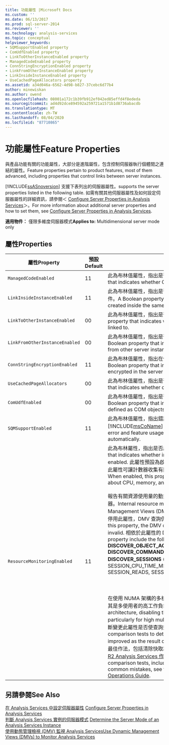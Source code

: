 ```yaml
---
title: 功能屬性 |Microsoft Docs
ms.custom: ''
ms.date: 06/13/2017
ms.prod: sql-server-2014
ms.reviewer: ''
ms.technology: analysis-services
ms.topic: conceptual
helpviewer_keywords:
- SQMSupportEnabled property
- ComUdfEnabled property
- LinkToOtherInstanceEnabled property
- ManagedCodeEnabled property
- ConnStringEncryptionEnabled property
- LinkFromOtherInstanceEnabled property
- LinkInsideInstanceEnabled property
- UseCachedPageAllocators property
ms.assetid: a34d046a-6562-4d98-b827-37cebc6d77b4
author: minewiskan
ms.author: owend
ms.openlocfilehash: 08001a172c1b39fb912ef042ed85effd4f8ededa
ms.sourcegitcommit: ad4d92dce894592a259721a1571b1d8736abacdb
ms.translationtype: MT
ms.contentlocale: zh-TW
ms.lasthandoff: 08/04/2020
ms.locfileid: "87710865"
---
```

# <a name="feature-properties"></a><span data-ttu-id="d12dd-102">功能屬性</span><span class="sxs-lookup"><span data-stu-id="d12dd-102">Feature Properties</span></span>
  <span data-ttu-id="d12dd-103">與產品功能有關的功能屬性，大部分是進階屬性，包含控制伺服器執行個體間之連結的屬性。</span><span class="sxs-lookup"><span data-stu-id="d12dd-103">Feature properties pertain to product features, most of them advanced, including properties that control links between server instances.</span></span>  
  
 [!INCLUDE[ssASnoversion](../../includes/ssasnoversion-md.md)] <span data-ttu-id="d12dd-104">支援下表列出的伺服器屬性。</span><span class="sxs-lookup"><span data-stu-id="d12dd-104">supports the server properties listed in the following table.</span></span> <span data-ttu-id="d12dd-105">如需有關其他伺服器屬性及如何設定伺服器屬性的詳細資訊，請參閱＜ [Configure Server Properties in Analysis Services](server-properties-in-analysis-services.md)＞。</span><span class="sxs-lookup"><span data-stu-id="d12dd-105">For more information about additional server properties and how to set them, see [Configure Server Properties in Analysis Services](server-properties-in-analysis-services.md).</span></span>  
  
 <span data-ttu-id="d12dd-106">**適用物件：** 僅限多維度伺服器模式</span><span class="sxs-lookup"><span data-stu-id="d12dd-106">**Applies to:** Multidimensional server mode only</span></span>  
  
## <a name="properties"></a><span data-ttu-id="d12dd-107">屬性</span><span class="sxs-lookup"><span data-stu-id="d12dd-107">Properties</span></span>  
  
|<span data-ttu-id="d12dd-108">屬性</span><span class="sxs-lookup"><span data-stu-id="d12dd-108">Property</span></span>|<span data-ttu-id="d12dd-109">預設</span><span class="sxs-lookup"><span data-stu-id="d12dd-109">Default</span></span>|<span data-ttu-id="d12dd-110">描述</span><span class="sxs-lookup"><span data-stu-id="d12dd-110">Description</span></span>|  
|--------------|-------------|-----------------|  
|`ManagedCodeEnabled`|<span data-ttu-id="d12dd-111">1</span><span class="sxs-lookup"><span data-stu-id="d12dd-111">1</span></span>|<span data-ttu-id="d12dd-112">此為布林值屬性，指出是否啟用 CLR 儲存程序。</span><span class="sxs-lookup"><span data-stu-id="d12dd-112">A Boolean property that indicates whether CLR storage procedures are enabled.</span></span>|  
|`LinkInsideInstanceEnabled`|<span data-ttu-id="d12dd-113">1</span><span class="sxs-lookup"><span data-stu-id="d12dd-113">1</span></span>|<span data-ttu-id="d12dd-114">此為布林值屬性，指出是否可以在相同的伺服器執行個體內建立連結物件。</span><span class="sxs-lookup"><span data-stu-id="d12dd-114">A Boolean property that indicates whether a linked object can be created inside the same server instance.</span></span>|  
|`LinkToOtherInstanceEnabled`|<span data-ttu-id="d12dd-115">0</span><span class="sxs-lookup"><span data-stu-id="d12dd-115">0</span></span>|<span data-ttu-id="d12dd-116">此為布林值屬性，指出是否可以連結到遠端伺服器上的物件。</span><span class="sxs-lookup"><span data-stu-id="d12dd-116">A Boolean property that indicates whether objects on remote servers can be linked to.</span></span>|  
|`LinkFromOtherInstanceEnabled`|<span data-ttu-id="d12dd-117">0</span><span class="sxs-lookup"><span data-stu-id="d12dd-117">0</span></span>|<span data-ttu-id="d12dd-118">此為布林值屬性，指出是否可從其他伺服器執行個體連結到物件。</span><span class="sxs-lookup"><span data-stu-id="d12dd-118">A Boolean property that indicates whether objects can be linked to from other server instances.</span></span>|  
|`ConnStringEncryptionEnabled`|<span data-ttu-id="d12dd-119">1</span><span class="sxs-lookup"><span data-stu-id="d12dd-119">1</span></span>|<span data-ttu-id="d12dd-120">此為布林值屬性，指出在伺服器組態檔中的連接字串是否有加密。</span><span class="sxs-lookup"><span data-stu-id="d12dd-120">A Boolean property that indicates whether the connection string is encrypted in the server configuration file.</span></span>|  
|`UseCachedPageAllocators`|<span data-ttu-id="d12dd-121">0</span><span class="sxs-lookup"><span data-stu-id="d12dd-121">0</span></span>|<span data-ttu-id="d12dd-122">此為布林值屬性，指出是否啟用快取的頁面配置器。</span><span class="sxs-lookup"><span data-stu-id="d12dd-122">A Boolean property that indicates whether cached page allocators are enabled.</span></span>|  
|`ComUdfEnabled`|<span data-ttu-id="d12dd-123">0</span><span class="sxs-lookup"><span data-stu-id="d12dd-123">0</span></span>|<span data-ttu-id="d12dd-124">此為布林值屬性，指出是否啟用定義為 COM 物件的使用者定義函數。</span><span class="sxs-lookup"><span data-stu-id="d12dd-124">A Boolean property that indicates whether user-defined functions defined as COM objects are enabled.</span></span>|  
|`SQMSupportEnabled`|<span data-ttu-id="d12dd-125">1</span><span class="sxs-lookup"><span data-stu-id="d12dd-125">1</span></span>|<span data-ttu-id="d12dd-126">此為布林值屬性，指出錯誤和功能使用方式報表是否自動傳送至 [!INCLUDE[msCoName](../../includes/msconame-md.md)] 。</span><span class="sxs-lookup"><span data-stu-id="d12dd-126">A Boolean property that indicates whether error and feature usage reports are sent to [!INCLUDE[msCoName](../../includes/msconame-md.md)] automatically.</span></span>|  
|`ResourceMonitoringEnabled`|<span data-ttu-id="d12dd-127">1</span><span class="sxs-lookup"><span data-stu-id="d12dd-127">1</span></span>|<span data-ttu-id="d12dd-128">此為布林屬性，指出是否啟用內部資源監視計數器。</span><span class="sxs-lookup"><span data-stu-id="d12dd-128">A Boolean property that indicates whether internal resource monitoring counters are enabled.</span></span> <span data-ttu-id="d12dd-129">此屬性預設為啟用。</span><span class="sxs-lookup"><span data-stu-id="d12dd-129">This property is on by default.</span></span> <span data-ttu-id="d12dd-130">啟用時，此屬性可讓計數器收集有關 CPU、記憶體和 I/O 活動的使用量資料。</span><span class="sxs-lookup"><span data-stu-id="d12dd-130">When enabled, this property allows counters to collect usage data about CPU, memory, and I/O activity.</span></span><br /><br /> <span data-ttu-id="d12dd-131">報告有關資源使用量的動態管理檢視 (DMV) 會使用內部資源監視計數器。</span><span class="sxs-lookup"><span data-stu-id="d12dd-131">Internal resource monitoring counters are used by Dynamic Management Views (DMV) that report on resource utilization.</span></span> <span data-ttu-id="d12dd-132">如果您停用此屬性，DMV 查詢仍會執行，但結果集將會無效。</span><span class="sxs-lookup"><span data-stu-id="d12dd-132">If you disable this property, the DMV queries will still run, but the result set will be invalid.</span></span> <span data-ttu-id="d12dd-133">相依於此屬性的 DMV 如下：</span><span class="sxs-lookup"><span data-stu-id="d12dd-133">DMVs that depend on this property include the following:</span></span><br /><span data-ttu-id="d12dd-134">**DISCOVER_OBJECT_ACTIVITY**</span><span class="sxs-lookup"><span data-stu-id="d12dd-134">**DISCOVER_OBJECT_ACTIVITY**</span></span><br /><span data-ttu-id="d12dd-135">**DISCOVER_COMMAND_OBJECTS**</span><span class="sxs-lookup"><span data-stu-id="d12dd-135">**DISCOVER_COMMAND_OBJECTS**</span></span><br /><span data-ttu-id="d12dd-136">**DISCOVER_SESSIONS** (用於 SESSION_READS、SESSION_WRITES、SESSION_CPU_TIME_MS)</span><span class="sxs-lookup"><span data-stu-id="d12dd-136">**DISCOVER_SESSIONS** (for SESSION_READS, SESSION_WRITES, SESSION_CPU_TIME_MS)</span></span><br /><br /> <br /><br /> <span data-ttu-id="d12dd-137">在使用 NUMA 架構的多核心系統上，停用此屬性可以改善查詢效能，尤其是多使用者的高工作負載。</span><span class="sxs-lookup"><span data-stu-id="d12dd-137">On a multi-core system that uses NUMA architecture, disabling this property can improve query performance, particularly for high multi-user workloads.</span></span> <span data-ttu-id="d12dd-138">您將需要執行比較測試，判斷變更此屬性是否使查詢效能獲得改善。</span><span class="sxs-lookup"><span data-stu-id="d12dd-138">You will need to run comparison tests to determine whether query performance is improved as the result of changing this property.</span></span> <span data-ttu-id="d12dd-139">如需執行比較測試的最佳作法，包括清除快取和避免常見的錯誤，請參閱 [SQL Server 2008 R2 Analysis Services 作業指南](https://go.microsoft.com/fwlink/?LinkID=225539)。</span><span class="sxs-lookup"><span data-stu-id="d12dd-139">For best practices on running comparison tests, including clearing the cache and avoiding common mistakes, see the [SQL Server 2008 R2 Analysis Services Operations Guide](https://go.microsoft.com/fwlink/?LinkID=225539).</span></span>|  
  
## <a name="see-also"></a><span data-ttu-id="d12dd-140">另請參閱</span><span class="sxs-lookup"><span data-stu-id="d12dd-140">See Also</span></span>  
 <span data-ttu-id="d12dd-141">[在 Analysis Services 中設定伺服器屬性](server-properties-in-analysis-services.md) </span><span class="sxs-lookup"><span data-stu-id="d12dd-141">[Configure Server Properties in Analysis Services](server-properties-in-analysis-services.md) </span></span>  
 <span data-ttu-id="d12dd-142">[判斷 Analysis Services 實例的伺服器模式](../instances/determine-the-server-mode-of-an-analysis-services-instance.md) </span><span class="sxs-lookup"><span data-stu-id="d12dd-142">[Determine the Server Mode of an Analysis Services Instance](../instances/determine-the-server-mode-of-an-analysis-services-instance.md) </span></span>  
 [<span data-ttu-id="d12dd-143">使用動態管理檢視 &#40;DMV&#41; 監視 Analysis Services</span><span class="sxs-lookup"><span data-stu-id="d12dd-143">Use Dynamic Management Views &#40;DMVs&#41; to Monitor Analysis Services</span></span>](../instances/use-dynamic-management-views-dmvs-to-monitor-analysis-services.md)  
  
  
